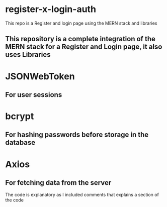 # register-x-login-auth
This repo is a Register and login page using the MERN stack and libraries

## This repository is a complete integration of the MERN stack for a Register and Login page, it also uses Libraries

# JSONWebToken
## For user sessions
# bcrypt
## For hashing passwords before storage in the database
# Axios
## For fetching data from the server

The code is explanatory as I included comments that explains a section of the code 

